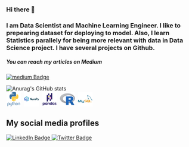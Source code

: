 ### Hi there 👋
### I am Data Scientist and Machine Learning Engineer. I like to prepearing dataset for deploying to model. Also, I learn Statistics parallely for being more relevant with data in  Data Science project. I have several projects on Github.
<h5>You can reach my articles on Medium</h5>
  <a href="https://medium.com/@ibrahimrustemov121">
    <img src="https://img.shields.io/badge/Medium-white?style=for-the-badge&logo=medium&logoColor=black" size=40  alt="medium Badge"/>
  </a>



![Anurag's GitHub stats](https://github-readme-stats.vercel.app/api?username=Ibrahimbeu&theme=blue-green&show_icons=true)
<br>
<img src="https://github.com/devicons/devicon/blob/master/icons/python/python-original-wordmark.svg" title="python" alt="python" width="40" height="40"/>&nbsp;
<img src="https://github.com/devicons/devicon/blob/master/icons/numpy/numpy-original-wordmark.svg" title="database" alt="database" width="40" height="40"/>&nbsp;
<img src="https://github.com/devicons/devicon/blob/master/icons/pandas/pandas-original-wordmark.svg" title="database" alt="database" width="40" height="40"/>&nbsp;
<img src="https://github.com/devicons/devicon/blob/master/icons/r/r-original.svg" title="database" alt="database" width="40" height="40"/>&nbsp;
<img src="https://github.com/devicons/devicon/blob/master/icons/mysql/mysql-original-wordmark.svg" title="database" alt="database" width="40" height="40"/>&nbsp;


## My social media profiles
<div id="badges">
  <a href="https://www.linkedin.com/in/rustam-rustamov-399451257/">
    <img src="https://img.shields.io/badge/LinkedIn-blue?style=for-the-badge&logo=linkedin&logoColor=white" alt="LinkedIn Badge"/>
  </a>
 
  <a href="https://twitter.com/Ibrahim98149804">
    <img src="https://img.shields.io/badge/Twitter-blue?style=for-the-badge&logo=twitter&logoColor=white" alt="Twitter Badge"/>
  </a>
</div>
